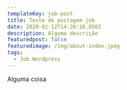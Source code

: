 ```yaml
---
templateKey: job-post
title: Teste de postagem job
date: 2020-01-12T14:26:16.850Z
description: Alguma descrição
featuredpost: false
featuredimage: /img/about-index.jpeg
tags:
  - Job Wordpress
---
```

Alguma coisa
